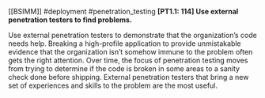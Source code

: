 [[BSIMM]] #deployment #penetration_testing
**[PT1.1: 114] Use external penetration testers to find problems.**


Use external penetration testers to demonstrate that the organization’s code needs help. Breaking a high-profile application to provide unmistakable evidence that the organization isn’t somehow immune to the problem often gets the right attention. Over time, the focus of penetration testing moves from trying to determine if the code is broken in some areas to a sanity check done before shipping. External penetration testers that bring a new set of experiences and skills to the problem are the most useful.


